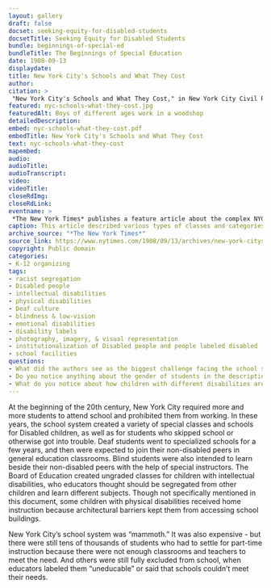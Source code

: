 ```yaml
--- 
layout: gallery
draft: false
docset: seeking-equity-for-disabled-students
docsetTitle: Seeking Equity for Disabled Students
bundle: beginnings-of-special-ed
bundleTitle: The Beginnings of Special Education
date: 1908-09-13
displaydate: 
title: New York City's Schools and What They Cost
author: 
citation: >
 "New York City's Schools and What They Cost," in New York City Civil Rights History Project, Accessed: [Month Day, Year], https://nyccivilrightshistory.org/gallery/nyc-schools-what-they-cost.
featured: nyc-schools-what-they-cost.jpg
featuredAlt: Boys of different ages work in a woodshop
detailedDescription: 
embed: nyc-schools-what-they-cost.pdf
embedTitle: New York City's Schools and What They Cost
text: nyc-schools-what-they-cost
mapembed: 
audio: 
audioTitle: 
audioTranscript: 
video: 
videoTitle: 
closeRdImg: 
closeRdLink: 
eventname: >
 *The New York Times* publishes a feature article about the complex NYC school system and its offerings for various students.
caption: This article described various types of classes and categories of children and adults being educated in the New York City public school system. Photographs show boys working in a woodshop, boys exercising on a covered rooftop, and the outside of a school building.
archive_source: "*The New York Times*"
source_link: https://www.nytimes.com/1908/09/13/archives/new-york-citys-schools-and-what-they-cost-the-greatest-system-in.html
copyright: Public domain
categories: 
- K-12 organizing
tags: 
- racist segregation
- Disabled people
- intellectual disabilities
- physical disabilities
- Deaf culture
- blindness & low-vision
- emotional disabilities
- disability labels
- photography, imagery, & visual representation
- institutionalization of Disabled people and people labeled disabled
- school facilities
questions: 
- What did the authors see as the biggest challenge facing the school system?
- Do you notice anything about the gender of students in the description of classes or the accompanying photos? Do you notice anything about race?  
- What do you notice about how children with different disabilities are described? What do you notice about how they are taught?
--- 
```


At the beginning of the 20th century, New York City required more and more students to attend school and prohibited them from working. In these years, the school system created a variety of special classes and schools for Disabled children, as well as for students who skipped school or otherwise got into trouble. Deaf students went to specialized schools for a few years, and then were expected to join their non-disabled peers in general education classrooms. Blind students were also intended to learn beside their non-disabled peers with the help of special instructors. The Board of Education created ungraded classes for children with intellectual disabilities, who educators thought should be segregated from other children and learn different subjects. Though not specifically mentioned in this document, some children with physical disabilities received home instruction because architectural barriers kept them from accessing school buildings.

New York City’s school system was “mammoth.” It was also expensive - but there were still tens of thousands of students who had to settle for part-time instruction because there were not enough classrooms and teachers to meet the need. And others were still fully excluded from school, when educators labeled them “uneducable” or said that schools couldn’t meet their needs.
